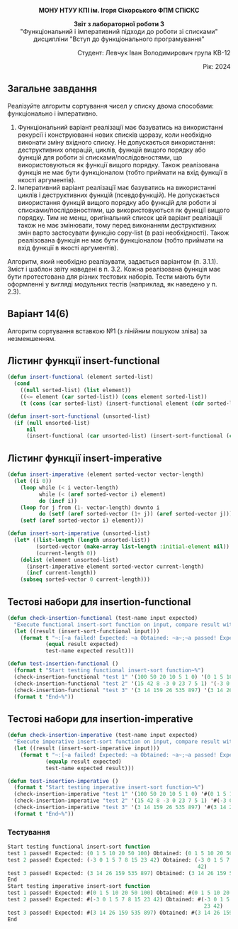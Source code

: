 <p align="center"><b>МОНУ НТУУ КПІ ім. Ігоря Сікорського ФПМ СПіСКС</b></p>
<p align="center">
<b>Звіт з лабораторної роботи 3</b><br/>
"Функціональний і імперативний підходи до роботи зі списками"<br/>
дисципліни "Вступ до функціонального програмування"
</p>
<p align="right">Студент: Левчук Іван Володимирович група КВ-12<p>
<p align="right">Рік: 2024<p>

## Загальне завдання	
Реалізуйте алгоритм сортування чисел у списку двома способами: функціонально і імперативно.
1. Функціональний варіант реалізації має базуватись на використанні рекурсії і конструюванні нових списків щоразу, коли необхідно виконати зміну вхідного списку. Не допускається використання: деструктивних операцій, циклів, функцій вищого порядку або функцій для роботи зі списками/послідовностями, що використовуються як функції вищого порядку. Також реалізована функція не має бути функціоналом (тобто приймати на вхід функції в якості аргументів).
2. Імперативний варіант реалізації має базуватись на використанні циклів і деструктивних функцій (псевдофункцій). Не допускається використання функцій вищого порядку або функцій для роботи зі списками/послідовностями, що використовуються як функції вищого порядку. Тим не менш, оригінальний список цей варіант реалізації також не має змінювати, тому перед виконанням деструктивних змін варто застосувати функцію copy-list (в разі необхідності). Також реалізована функція не має бути функціоналом (тобто приймати на вхід функції в якості аргументів). 

Алгоритм, який необхідно реалізувати, задається варіантом (п. 3.1.1). Зміст і шаблон звіту наведені в п. 3.2. 
Кожна реалізована функція має бути протестована для різних тестових наборів. 
Тести мають бути оформленні у вигляді модульних тестів (наприклад, як наведено у п. 2.3).

## Варіант 14(6)
Алгоритм сортування вставкою №1 (з лінійним пошуком зліва) за незменшенням.

## Лістинг функції insert-functional

```lisp
(defun insert-functional (element sorted-list)
  (cond
    ((null sorted-list) (list element))
    ((<= element (car sorted-list)) (cons element sorted-list))
    (t (cons (car sorted-list) (insert-functional element (cdr sorted-list))))))

(defun insert-sort-functional (unsorted-list)
  (if (null unsorted-list)
      nil
      (insert-functional (car unsorted-list) (insert-sort-functional (cdr unsorted-list)))))

```

## Лістинг функції insert-imperative

```lisp
(defun insert-imperative (element sorted-vector vector-length)
  (let ((i 0))
    (loop while (< i vector-length)
          while (< (aref sorted-vector i) element)
          do (incf i))
    (loop for j from (1- vector-length) downto i
          do (setf (aref sorted-vector (1+ j)) (aref sorted-vector j)))
    (setf (aref sorted-vector i) element)))

(defun insert-sort-imperative (unsorted-list)
  (let* ((list-length (length unsorted-list))
         (sorted-vector (make-array list-length :initial-element nil))
         (current-length 0))
    (dolist (element unsorted-list)
      (insert-imperative element sorted-vector current-length)
      (incf current-length))
    (subseq sorted-vector 0 current-length)))

```

## Тестові набори для insertion-functional

```lisp
(defun check-insertion-functional (test-name input expected)
  "Execute functional insert-sort function on input, compare result with expected and print comparison status"
  (let ((result (insert-sort-functional input)))
    (format t "~:[~a failed! Expected: ~a Obtained: ~a~;~a passed! Expected: ~a Obtained: ~a~]~%"
            (equal result expected)
            test-name expected result)))

(defun test-insertion-functional ()
  (format t "Start testing functional insert-sort function~%")
  (check-insertion-functional "test 1" '(100 50 20 10 5 1 0) '(0 1 5 10 20 50 100))
  (check-insertion-functional "test 2" '(15 42 8 -3 0 23 7 5 1) '(-3 0 1 5 7 8 15 23 42))
  (check-insertion-functional "test 3" '(3 14 159 26 535 897) '(3 14 26 159 535 897))
  (format t "End~%"))
```
## Тестові набори для insertion-imperative

```lisp
(defun check-insertion-imperative (test-name input expected)
  "Execute imperative insert-sort function on input, compare result with expected and print comparison status"
  (let ((result (insert-sort-imperative input)))
    (format t "~:[~a failed! Expected: ~a Obtained: ~a~;~a passed! Expected: ~a Obtained: ~a~]~%"
            (equalp result expected)
            test-name expected result)))

(defun test-insertion-imperative ()
  (format t "Start testing imperative insert-sort function~%")
  (check-insertion-imperative "test 1" '(100 50 20 10 5 1 0) '#(0 1 5 10 20 50 100))
  (check-insertion-imperative "test 2" '(15 42 8 -3 0 23 7 5 1) '#(-3 0 1 5 7 8 15 23 42))
  (check-insertion-imperative "test 3" '(3 14 159 26 535 897) '#(3 14 26 159 535 897))
  (format t "End~%"))
```

### Тестування
```lisp
Start testing functional insert-sort function
test 1 passed! Expected: (0 1 5 10 20 50 100) Obtained: (0 1 5 10 20 50 100)
test 2 passed! Expected: (-3 0 1 5 7 8 15 23 42) Obtained: (-3 0 1 5 7 8 15 23
                                                            42)
test 3 passed! Expected: (3 14 26 159 535 897) Obtained: (3 14 26 159 535 897)
End
Start testing imperative insert-sort function
test 1 passed! Expected: #(0 1 5 10 20 50 100) Obtained: #(0 1 5 10 20 50 100)
test 2 passed! Expected: #(-3 0 1 5 7 8 15 23 42) Obtained: #(-3 0 1 5 7 8 15
                                                              23 42)
test 3 passed! Expected: #(3 14 26 159 535 897) Obtained: #(3 14 26 159 535 897)
End
```
